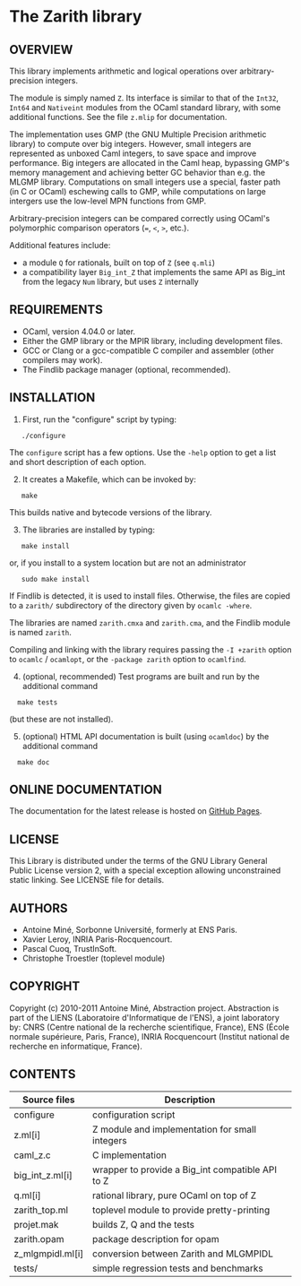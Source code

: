 # The Zarith library

## OVERVIEW

This library implements arithmetic and logical operations over
arbitrary-precision integers.

The module is simply named `Z`.  Its interface is similar to that of
the `Int32`, `Int64` and `Nativeint` modules from the OCaml standard
library, with some additional functions.  See the file `z.mlip` for
documentation.

The implementation uses GMP (the GNU Multiple Precision arithmetic
library) to compute over big integers.
However, small integers are represented as unboxed Caml integers, to save
space and improve performance. Big integers are allocated in the Caml heap,
bypassing GMP's memory management and achieving better GC behavior than e.g.
the MLGMP library.
Computations on small integers use a special, faster path (in C or OCaml)
eschewing calls to GMP, while computations on large intergers use the
low-level MPN functions from GMP.

Arbitrary-precision integers can be compared correctly using OCaml's
polymorphic comparison operators (`=`, `<`, `>`, etc.).

Additional features include:
* a module `Q` for rationals, built on top of `Z` (see `q.mli`)
* a compatibility layer `Big_int_Z` that implements the same API as Big_int from the legacy `Num` library, but uses `Z` internally

## REQUIREMENTS

* OCaml, version 4.04.0 or later.
* Either the GMP library or the MPIR library, including development files.
* GCC or Clang or a gcc-compatible C compiler and assembler (other compilers may work).
* The Findlib package manager (optional, recommended).


## INSTALLATION

1) First, run the "configure" script by typing:
```
   ./configure
```
The `configure` script has a few options. Use the `-help` option to get a
list and short description of each option.

2) It creates a Makefile, which can be invoked by:
```
   make
```
This builds native and bytecode versions of the library.

3) The libraries are installed by typing:
```
   make install
```
or, if you install to a system location but are not an administrator
```
   sudo make install
```
If Findlib is detected, it is used to install files.
Otherwise, the files are copied to a `zarith/` subdirectory of the directory
given by `ocamlc -where`.

The libraries are named `zarith.cmxa` and `zarith.cma`, and the Findlib module
is named `zarith`.

Compiling and linking with the library requires passing the `-I +zarith`
option to `ocamlc` / `ocamlopt`, or the `-package zarith` option to `ocamlfind`.

4) (optional, recommended) Test programs are built and run by the additional command
```
  make tests
```
(but these are  not installed).

5) (optional) HTML API documentation is built (using `ocamldoc`) by the additional command
```
  make doc
```

## ONLINE DOCUMENTATION

The documentation for the latest release is hosted on [GitHub Pages](https://antoinemine.github.io/Zarith/doc/latest/index.html).


## LICENSE

This Library is distributed under the terms of the GNU Library General
Public License version 2, with a special exception allowing unconstrained
static linking.
See LICENSE file for details.


## AUTHORS

* Antoine Miné, Sorbonne Université, formerly at ENS Paris.
* Xavier Leroy, INRIA Paris-Rocquencourt.
* Pascal Cuoq, TrustInSoft.
* Christophe Troestler (toplevel module)


## COPYRIGHT

Copyright (c) 2010-2011 Antoine Miné, Abstraction project.
Abstraction is part of the LIENS (Laboratoire d'Informatique de l'ENS),
a joint laboratory by:
CNRS (Centre national de la recherche scientifique, France),
ENS (École normale supérieure, Paris, France),
INRIA Rocquencourt (Institut national de recherche en informatique, France).


## CONTENTS

Source files        | Description
--------------------|-----------------------------------------
  configure         | configuration script
  z.ml[i]           | Z module and implementation for small integers
  caml_z.c          | C implementation
  big_int_z.ml[i]   | wrapper to provide a Big_int compatible API to Z
  q.ml[i]           | rational library, pure OCaml on top of Z
  zarith_top.ml     | toplevel module to provide pretty-printing
  projet.mak        | builds Z, Q and the tests
  zarith.opam       | package description for opam
  z_mlgmpidl.ml[i]  | conversion between Zarith and MLGMPIDL
  tests/            | simple regression tests and benchmarks
